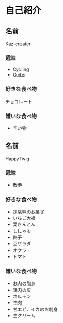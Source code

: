 # 自己紹介


## 名前
Kaz-creater
### 趣味
 + Cycling
 + Guiter

### 好きな食べ物
チョコレート

### 嫌いな食べ物
+ 辛い物


## 名前
HappyTwig

### 趣味
 + 散歩

### 好きな食べ物
 + 抹茶味のお菓子
 + いちご大福
 + 栗きんとん
 + ししゃも
 + 餃子
 + 豆サラダ
 + オクラ
 + トマト

### 嫌いな食べ物
 + お肉の脂身
 + 鶏肉の皮
 + ホルモン
 + 生肉
 + 甘エビ、イカのお刺身
 + 生クリーム


